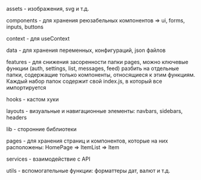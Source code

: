 assets - изображения, svg и т.д.

components - для хранения реюзабельных компонентов => ui, forms, inputs, buttons

context - для useContext

data - для хранения переменных, конфигураций, json файлов

features - для снижения засоренности папки pages, можно ключевые функции (auth, settings, list, messages, feed) разбить на отдельные папки, содержащие только компоненты, относящиеся к этим функциям. Каждый набор папок содержит свой index.js, в который все импортируется

hooks - кастом хуки

layouts - визуальные и навигационные элементы: navbars, sidebars, headers

lib - сторонние библиотеки

pages - для хранения страниц и компонентов, которые на них расположены: HomePage => ItemList => Item

services - взаимодействие с API

utils - вспомогательные функции: форматтеры дат, валют и т.д.

